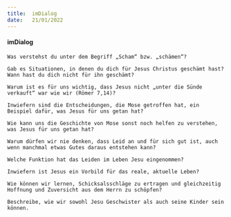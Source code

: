 ```yaml
---
title:  imDialog
date:   21/01/2022
---
```


#### imDialog

`Was verstehst du unter dem Begriff „Scham“ bzw. „schämen“?`

`Gab es Situationen, in denen du dich für Jesus Christus geschämt hast? Wann hast du dich nicht für ihn geschämt?`

`Warum ist es für uns wichtig, dass Jesus nicht „unter die Sünde verkauft“ war wie wir (Römer 7,14)?`

`Inwiefern sind die Entscheidungen, die Mose getroffen hat, ein Beispiel dafür, was Jesus für uns getan hat?`

`Wie kann uns die Geschichte von Mose sonst noch helfen zu verstehen, was Jesus für uns getan hat?`

`Warum dürfen wir nie denken, dass Leid an und für sich gut ist, auch wenn manchmal etwas Gutes daraus entstehen kann?`

`Welche Funktion hat das Leiden im Leben Jesu eingenommen?`

`Inwiefern ist Jesus ein Vorbild für das reale, aktuelle Leben?`

`Wie können wir lernen, Schicksalsschläge zu ertragen und gleichzeitig Hoffnung und Zuversicht aus dem Herrn zu schöpfen?`

`Beschreibe, wie wir sowohl Jesu Geschwister als auch seine Kinder sein können.`
